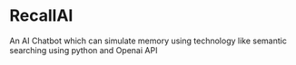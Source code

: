 # RecallAI
An AI Chatbot which can simulate memory using technology like semantic searching using python and Openai API
